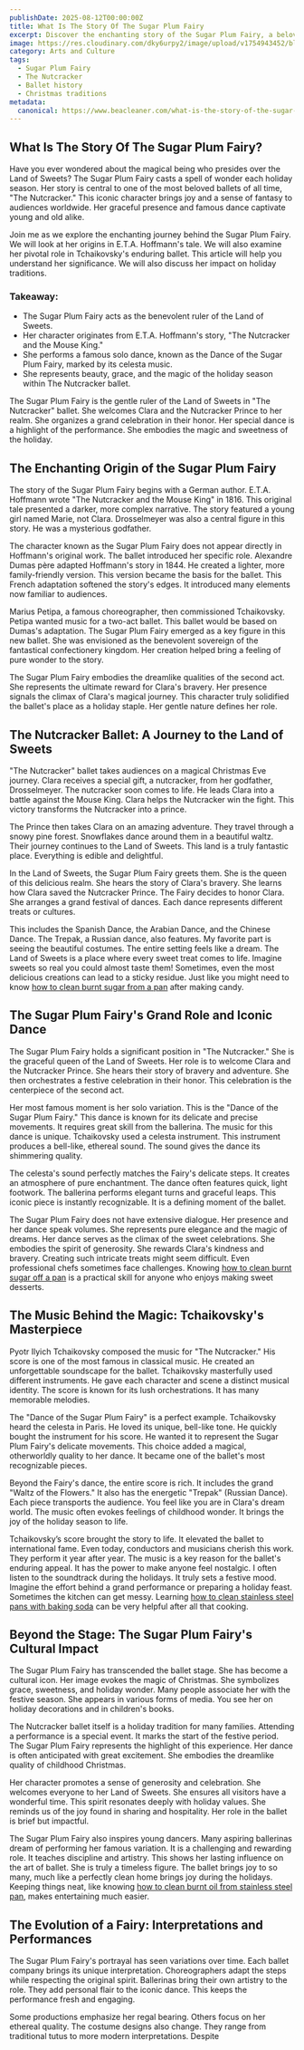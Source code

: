 ```yaml
---
publishDate: 2025-08-12T00:00:00Z
title: What Is The Story Of The Sugar Plum Fairy
excerpt: Discover the enchanting story of the Sugar Plum Fairy, a beloved character from The Nutcracker ballet, and her role in this timeless holiday classic.
image: https://res.cloudinary.com/dky6urpy2/image/upload/v1754943452/blog_image_1754943451_rhd8yw.webp
category: Arts and Culture
tags:
  - Sugar Plum Fairy
  - The Nutcracker
  - Ballet history
  - Christmas traditions
metadata:
  canonical: https://www.beacleaner.com/what-is-the-story-of-the-sugar-plum-fairy
---
```


## What Is The Story Of The Sugar Plum Fairy?

Have you ever wondered about the magical being who presides over the Land of Sweets? The Sugar Plum Fairy casts a spell of wonder each holiday season. Her story is central to one of the most beloved ballets of all time, "The Nutcracker." This iconic character brings joy and a sense of fantasy to audiences worldwide. Her graceful presence and famous dance captivate young and old alike.

Join me as we explore the enchanting journey behind the Sugar Plum Fairy. We will look at her origins in E.T.A. Hoffmann's tale. We will also examine her pivotal role in Tchaikovsky's enduring ballet. This article will help you understand her significance. We will also discuss her impact on holiday traditions.

### Takeaway:

*   The Sugar Plum Fairy acts as the benevolent ruler of the Land of Sweets.
*   Her character originates from E.T.A. Hoffmann's story, "The Nutcracker and the Mouse King."
*   She performs a famous solo dance, known as the Dance of the Sugar Plum Fairy, marked by its celesta music.
*   She represents beauty, grace, and the magic of the holiday season within The Nutcracker ballet.

The Sugar Plum Fairy is the gentle ruler of the Land of Sweets in "The Nutcracker" ballet. She welcomes Clara and the Nutcracker Prince to her realm. She organizes a grand celebration in their honor. Her special dance is a highlight of the performance. She embodies the magic and sweetness of the holiday.

## The Enchanting Origin of the Sugar Plum Fairy

The story of the Sugar Plum Fairy begins with a German author. E.T.A. Hoffmann wrote "The Nutcracker and the Mouse King" in 1816. This original tale presented a darker, more complex narrative. The story featured a young girl named Marie, not Clara. Drosselmeyer was also a central figure in this story. He was a mysterious godfather.

The character known as the Sugar Plum Fairy does not appear directly in Hoffmann's original work. The ballet introduced her specific role. Alexandre Dumas père adapted Hoffmann's story in 1844. He created a lighter, more family-friendly version. This version became the basis for the ballet. This French adaptation softened the story's edges. It introduced many elements now familiar to audiences.

Marius Petipa, a famous choreographer, then commissioned Tchaikovsky. Petipa wanted music for a two-act ballet. This ballet would be based on Dumas's adaptation. The Sugar Plum Fairy emerged as a key figure in this new ballet. She was envisioned as the benevolent sovereign of the fantastical confectionery kingdom. Her creation helped bring a feeling of pure wonder to the story.

The Sugar Plum Fairy embodies the dreamlike qualities of the second act. She represents the ultimate reward for Clara's bravery. Her presence signals the climax of Clara's magical journey. This character truly solidified the ballet's place as a holiday staple. Her gentle nature defines her role.

## The Nutcracker Ballet: A Journey to the Land of Sweets

"The Nutcracker" ballet takes audiences on a magical Christmas Eve journey. Clara receives a special gift, a nutcracker, from her godfather, Drosselmeyer. The nutcracker soon comes to life. He leads Clara into a battle against the Mouse King. Clara helps the Nutcracker win the fight. This victory transforms the Nutcracker into a prince.

The Prince then takes Clara on an amazing adventure. They travel through a snowy pine forest. Snowflakes dance around them in a beautiful waltz. Their journey continues to the Land of Sweets. This land is a truly fantastic place. Everything is edible and delightful.

In the Land of Sweets, the Sugar Plum Fairy greets them. She is the queen of this delicious realm. She hears the story of Clara's bravery. She learns how Clara saved the Nutcracker Prince. The Fairy decides to honor Clara. She arranges a grand festival of dances. Each dance represents different treats or cultures.

This includes the Spanish Dance, the Arabian Dance, and the Chinese Dance. The Trepak, a Russian dance, also features. My favorite part is seeing the beautiful costumes. The entire setting feels like a dream. The Land of Sweets is a place where every sweet treat comes to life. Imagine sweets so real you could almost taste them! Sometimes, even the most delicious creations can lead to a sticky residue. Just like you might need to know [how to clean burnt sugar from a pan](https://beacleaner.com/how-to-clean-burnt-sugar-from-a-pan) after making candy.

## The Sugar Plum Fairy's Grand Role and Iconic Dance

The Sugar Plum Fairy holds a significant position in "The Nutcracker." She is the graceful queen of the Land of Sweets. Her role is to welcome Clara and the Nutcracker Prince. She hears their story of bravery and adventure. She then orchestrates a festive celebration in their honor. This celebration is the centerpiece of the second act.

Her most famous moment is her solo variation. This is the "Dance of the Sugar Plum Fairy." This dance is known for its delicate and precise movements. It requires great skill from the ballerina. The music for this dance is unique. Tchaikovsky used a celesta instrument. This instrument produces a bell-like, ethereal sound. The sound gives the dance its shimmering quality.

The celesta's sound perfectly matches the Fairy's delicate steps. It creates an atmosphere of pure enchantment. The dance often features quick, light footwork. The ballerina performs elegant turns and graceful leaps. This iconic piece is instantly recognizable. It is a defining moment of the ballet.

The Sugar Plum Fairy does not have extensive dialogue. Her presence and her dance speak volumes. She represents pure elegance and the magic of dreams. Her dance serves as the climax of the sweet celebrations. She embodies the spirit of generosity. She rewards Clara's kindness and bravery. Creating such intricate treats might seem difficult. Even professional chefs sometimes face challenges. Knowing [how to clean burnt sugar off a pan](https://beacleaner.com/how-to-clean-burnt-sugar-off-a-pan) is a practical skill for anyone who enjoys making sweet desserts.

## The Music Behind the Magic: Tchaikovsky's Masterpiece

Pyotr Ilyich Tchaikovsky composed the music for "The Nutcracker." His score is one of the most famous in classical music. He created an unforgettable soundscape for the ballet. Tchaikovsky masterfully used different instruments. He gave each character and scene a distinct musical identity. The score is known for its lush orchestrations. It has many memorable melodies.

The "Dance of the Sugar Plum Fairy" is a perfect example. Tchaikovsky heard the celesta in Paris. He loved its unique, bell-like tone. He quickly bought the instrument for his score. He wanted it to represent the Sugar Plum Fairy's delicate movements. This choice added a magical, otherworldly quality to her dance. It became one of the ballet's most recognizable pieces.

Beyond the Fairy's dance, the entire score is rich. It includes the grand "Waltz of the Flowers." It also has the energetic "Trepak" (Russian Dance). Each piece transports the audience. You feel like you are in Clara's dream world. The music often evokes feelings of childhood wonder. It brings the joy of the holiday season to life.

Tchaikovsky’s score brought the story to life. It elevated the ballet to international fame. Even today, conductors and musicians cherish this work. They perform it year after year. The music is a key reason for the ballet's enduring appeal. It has the power to make anyone feel nostalgic. I often listen to the soundtrack during the holidays. It truly sets a festive mood. Imagine the effort behind a grand performance or preparing a holiday feast. Sometimes the kitchen can get messy. Learning [how to clean stainless steel pans with baking soda](https://beacleaner.com/how-to-clean-stainless-steel-pans-with-baking-soda) can be very helpful after all that cooking.

## Beyond the Stage: The Sugar Plum Fairy's Cultural Impact

The Sugar Plum Fairy has transcended the ballet stage. She has become a cultural icon. Her image evokes the magic of Christmas. She symbolizes grace, sweetness, and holiday wonder. Many people associate her with the festive season. She appears in various forms of media. You see her on holiday decorations and in children's books.

The Nutcracker ballet itself is a holiday tradition for many families. Attending a performance is a special event. It marks the start of the festive period. The Sugar Plum Fairy represents the highlight of this experience. Her dance is often anticipated with great excitement. She embodies the dreamlike quality of childhood Christmas.

Her character promotes a sense of generosity and celebration. She welcomes everyone to her Land of Sweets. She ensures all visitors have a wonderful time. This spirit resonates deeply with holiday values. She reminds us of the joy found in sharing and hospitality. Her role in the ballet is brief but impactful.

The Sugar Plum Fairy also inspires young dancers. Many aspiring ballerinas dream of performing her famous variation. It is a challenging and rewarding role. It teaches discipline and artistry. This shows her lasting influence on the art of ballet. She is truly a timeless figure. The ballet brings joy to so many, much like a perfectly clean home brings joy during the holidays. Keeping things neat, like knowing [how to clean burnt oil from stainless steel pan](https://beacleaner.com/how-to-clean-burnt-oil-from-stainless-steel-pan), makes entertaining much easier.

## The Evolution of a Fairy: Interpretations and Performances

The Sugar Plum Fairy's portrayal has seen variations over time. Each ballet company brings its unique interpretation. Choreographers adapt the steps while respecting the original spirit. Ballerinas bring their own artistry to the role. They add personal flair to the iconic dance. This keeps the performance fresh and engaging.

Some productions emphasize her regal bearing. Others focus on her ethereal quality. The costume designs also change. They range from traditional tutus to more modern interpretations. Despite
